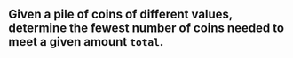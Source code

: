 ## Given a pile of coins of different values, determine the fewest number of coins needed to meet a given amount ``total``.
